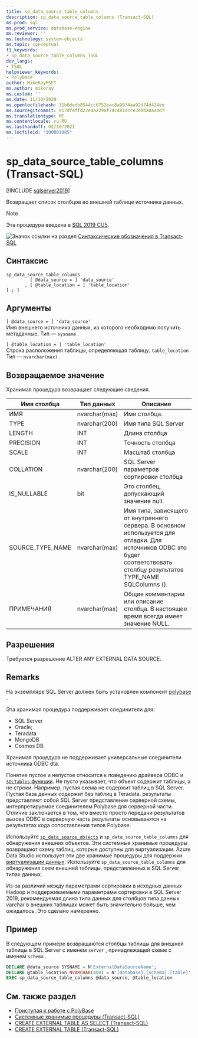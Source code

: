 ```yaml
---
title: sp_data_source_table_columns
description: sp_data_source_table_columns (Transact-SQL)
ms.prod: sql
ms.prod_service: database-engine
ms.reviewer: ''
ms.technology: system-objects
ms.topic: conceptual
f1_keywords:
- sp_data_source_table_columns_TSQL
dev_langs:
- TSQL
helpviewer_keywords:
- PolyBase
author: MikeRayMSFT
ms.author: mikeray
ms.custom: ''
ms.date: 11/10/2020
ms.openlocfilehash: 31b0dedb8544cc6752eac8a9934aa92d74d424ee
ms.sourcegitcommit: 917df4ffd22e4a229af7dc481dcce3ebba0aa4d7
ms.translationtype: MT
ms.contentlocale: ru-RU
ms.lasthandoff: 02/10/2021
ms.locfileid: "100081885"
---
```

# <a name="sp_data_source_table_columns-transact-sql"></a>sp_data_source_table_columns (Transact-SQL)

[!INCLUDE [sqlserver2019](../../includes/applies-to-version/sqlserver2019.md)]

Возвращает список столбцов во внешней таблице источника данных.
  
> [!NOTE]
> Эта процедура введена в [SQL 2019 CU5](../../big-data-cluster/release-notes-big-data-cluster.md#cu5).

![Значок ссылки на раздел](../../database-engine/configure-windows/media/topic-link.gif "Значок ссылки на раздел") [Синтаксические обозначения в Transact-SQL](../../t-sql/language-elements/transact-sql-syntax-conventions-transact-sql.md)  
  
## <a name="syntax"></a>Синтаксис  
  
```sqlsyntax
sp_data_source_table_columns
         [ @data_source = ] 'data_source'
       , [ @table_location = ] 'table_location'
[ ; ]
```  

## <a name="arguments"></a>Аргументы

`[ @data_source = ] 'data_source'`   
Имя внешнего источника данных, из которого необходимо получить метаданные. Тип — `sysname` .

`[ @table_location = ] 'table_location'`   
Строка расположения таблицы, определяющая таблицу. `table_location` Тип — `nvarchar(max)` .

## <a name="returns"></a>Возвращаемое значение

Хранимая процедура возвращает следующие сведения.

|Имя столбца |Тип данных |Описание|
|---|---|---|
|ИМЯ|nvarchar(max)|Имя столбца.
|TYPE|nvarchar(200)|Имя типа SQL Server
|LENGTH|INT|Длина столбца
|PRECISION|INT|Точность столбца
|SCALE|INT|Масштаб столбца
|COLLATION|nvarchar(200)|SQL Server параметров сортировки столбца
|IS_NULLABLE|bit|Это столбец, допускающий значение null.
|SOURCE_TYPE_NAME|nvarchar(max)|Имя типа, зависящего от внутреннего сервера. В основном используется для отладки. Для источников ODBC это будет соответствовать столбцу результатов TYPE_NAME SQLColumns ().
|ПРИМЕЧАНИЯ|nvarchar(max)|Общие комментарии или описание столбца. В настоящее время всегда имеет значение NULL.|

## <a name="permissions"></a>Разрешения  

Требуется разрешение ALTER ANY EXTERNAL DATA SOURCE.
  
## <a name="remarks"></a>Remarks  

На экземпляре SQL Server должен быть установлен компонент  [polybase](../../relational-databases/polybase/polybase-guide.md) .

Эта хранимая процедура поддерживает соединители для:

- SQL Server
- Oracle;
- Teradata
- MongoDB
- Cosmos DB

Хранимая процедура не поддерживает универсальные соединители источника ODBC dta.

Понятие пустое и непустое относится к поведению драйвера ODBC и [ `SQLTables` функции](../native-client-odbc-api/sqltables.md). Не пусто указывает, что объект содержит таблицы, а не строки. Например, пустая схема не содержит таблиц в SQL Server. Пустая база данных содержит без таблиц в Teradata. результаты представляют собой SQL Server представление серверной схемы, интерпретируемое соединителем Polybase для серверной части. Отличие заключается в том, что вместо просто передачи результатов вызова ODBC в серверную часть результаты основываются на результатах кода сопоставления типов Polybase.

Используйте [`sp_data_source_objects`](sp-data-source-objects.md) и `sp_data_source_table_columns` для обнаружения внешних объектов. Эти системные хранимые процедуры возвращают схему таблиц, которые доступны для виртуализации. Azure Data Studio использует эти две хранимые процедуры для поддержки [виртуализации данных](../../azure-data-studio/extensions/data-virtualization-extension.md). Используйте `sp_data_source_table_columns` для обнаружения схем внешней таблицы, представленных в SQL Server типах данных.

Из-за различий между параметрами сортировки в исходных данных Hadoop и поддерживаемыми параметрами сортировки в SQL Server 2019, рекомендуемая длина типа данных для столбцов типа данных varchar в внешних таблицах может быть значительно больше, чем ожидалось. Это сделано намеренно.

## <a name="example"></a>Пример  

В следующем примере возвращаются столбцы таблицы для внешней таблицы в SQL Server с именем `server` , принадлежащей схеме с именем `schema` .
  
```sql
DECLARE @data_source SYSNAME = N'ExternalDataSourceName';
DECLARE @table_location NVARCHAR(400) = N'[database].[schema].[table]';
EXEC sp_data_source_table_columns @data_source, @table_location
```  
  
## <a name="see-also"></a>См. также раздел

- [Приступая к работе с PolyBase](../polybase/polybase-guide.md)
- [Системные хранимые процедуры (Transact-SQL)](../../relational-databases/system-stored-procedures/system-stored-procedures-transact-sql.md)
- [CREATE EXTERNAL TABLE AS SELECT (Transact-SQL)](../../t-sql/statements/create-external-table-as-select-transact-sql.md)
- [CREATE EXTERNAL TABLE (Transact-SQL)](../../t-sql/statements/create-external-table-transact-sql.md)